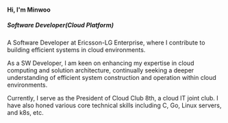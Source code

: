 #### Hi, I'm Minwoo

##### Software Developer(Cloud Platform)

A Software Developer at Ericsson-LG Enterprise, where I contribute to building efficient systems in cloud environments.

As a SW Developer, I am keen on enhancing my expertise in cloud computing and solution architecture, continually seeking a deeper understanding of efficient system construction and operation within cloud environments.

Currently, I serve as the President of Cloud Club 8th, a cloud IT joint club. I have also honed various core technical skills including C, Go, Linux servers, and k8s, etc.
